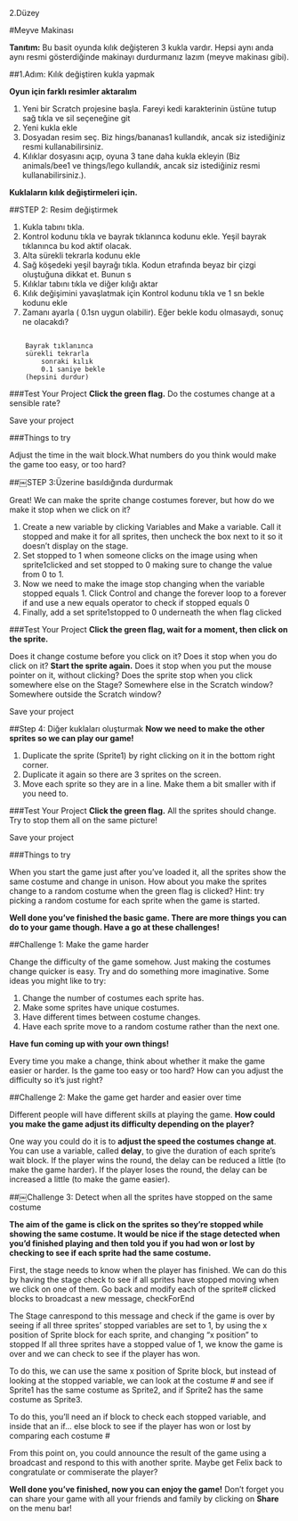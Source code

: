 2.Düzey

#Meyve Makinası

__Tanıtım:__
Bu basit oyunda kılık değişteren 3 kukla vardır. Hepsi aynı anda aynı resmi gösterdiğinde makinayı durdurmanız lazım (meyve makinası gibi).

##1.Adım: Kılık değiştiren kukla yapmak

__Oyun için farklı resimler aktaralım__

1. Yeni bir Scratch projesine başla. Fareyi kedi karakterinin üstüne tutup sağ tıkla ve sil seçeneğine git
2. Yeni kukla ekle
3. Dosyadan resim seç. Biz hings/bananas1 kullandık, ancak siz istediğiniz resmi kullanabilirsiniz.
4. Kılıklar dosyasını açıp, oyuna 3 tane daha kukla ekleyin
(Biz animals/bee1 ve things/lego kullandık, ancak siz istediğiniz resmi kullanabilirsiniz.).

__Kuklaların kılık değiştirmeleri için.__

##STEP 2: Resim değiştirmek

1. Kukla tabını tıkla.
2. Kontrol kodunu tıkla ve bayrak tıklanınca kodunu ekle. Yeşil bayrak tıklanınca bu kod aktif olacak.
3. Alta sürekli tekrarla kodunu ekle
4. Sağ köşedeki yeşil bayrağı tıkla. Kodun etrafında beyaz bir çizgi oluştuğuna dikkat et. Bunun s
5. Kılıklar tabını tıkla ve diğer kılığı aktar
6. Kılık değişimini yavaşlatmak için Kontrol kodunu tıkla ve 1 sn bekle kodunu ekle
7. Zamanı ayarla ( 0.1sn uygun olabilir). Eğer bekle kodu olmasaydı, sonuç ne olacakdı?
```scratch

	Bayrak tıklanınca
	sürekli tekrarla	
		sonraki kılık
		0.1 saniye bekle
	(hepsini durdur)
```

###Test Your Project
__Click the green flag.__ 
Do the costumes change at a sensible rate?

Save your project

###Things to try

Adjust the time in the wait block.What numbers do you think would make the game too easy, or too hard?

##￼STEP 3:Üzerine basıldığında durdurmak

Great! We can make the sprite change costumes forever, but how do we make it stop when we click on it?

1. Create a new variable by clicking Variables and Make a variable. Call it stopped and make it for all sprites, then uncheck the box next to it so it doesn’t display on the stage.
2. Set stopped to 1 when someone clicks on the image using
when sprite1clicked and set stopped to 0 making sure to change the value from 0 to 1.
3. Now we need to make the image stop changing when the variable stopped equals 1. Click Control and change the forever loop to a forever if and use a new equals operator to check if stopped equals 0
4. Finally, add a set sprite1stopped to 0 underneath the when flag clicked

###Test Your Project
__Click the green flag, wait for a moment, then click on the sprite.__ 

Does it change costume before you click on it? 
Does it stop when you do click on it?
__Start the sprite again.__ Does it stop when you put the mouse pointer on it, without clicking? Does the sprite stop when you click somewhere else on the Stage? Somewhere else in the Scratch window? Somewhere outside the Scratch window?

Save your project

##Step 4: Diğer kuklaları oluşturmak
__Now we need to make the other sprites so we can play our game!__

1. Duplicate the sprite (Sprite1) by right clicking on it in the bottom right corner.
2. Duplicate it again so there are 3 sprites on the screen.
3. Move each sprite so they are in a line. Make them a bit smaller with if you need to.

###Test Your Project
__Click the green flag.__ All the sprites should change. Try to stop them all on the same picture!

Save your project

###Things to try

When you start the game just after you’ve loaded it, all the sprites show the same costume and change in unison. How about you make the sprites change to a random costume when the green flag is clicked?
Hint: try picking a random costume for each sprite when the game is started.

__Well done you’ve finished the basic game. There are more things you can do to your game though. Have a go at these challenges!__


##Challenge 1: Make the game harder

Change the difficulty of the game somehow. Just making the costumes change quicker is easy. Try and do something more imaginative. Some ideas you might like to try:

1. Change the number of costumes each sprite has.
2. Make some sprites have unique costumes.
3. Have different times between costume changes.
4. Have each sprite move to a random costume rather than the next one. 

__Have fun coming up with your own things!__

Every time you make a change, think about whether it make the game easier or harder. Is the game too easy or too hard? How can you adjust the difficulty so it’s just right?


##Challenge 2: Make the game get harder and easier over time

Different people will have different skills at playing the game. __How could you make the game adjust its difficulty depending on the player?__

One way you could do it is to __adjust the speed the costumes change at__. You can use a variable, called __delay__, to give the duration of each sprite’s wait block. If the player wins the round, the delay can be reduced a little (to make the game harder). If the player loses the round, the delay can be increased a little (to make the game easier).

##￼Challenge 3: Detect when all the sprites have stopped on the same costume

__The aim of the game is click on the sprites so they’re stopped while showing the same costume. It would be nice if the stage detected when you’d finished playing and then told you if you had won or lost by checking to see if each sprite had the same costume.__

First, the stage needs to know when the player has finished. We can do this by having the stage check to see if all sprites have stopped moving when we click on one of them. Go back and modify each of the sprite# clicked blocks to broadcast a new message, checkForEnd

The Stage canrespond to this message and check if the game is over by seeing if all three sprites’ stopped variables are set to 1, by using the x position of Sprite block for each sprite, and changing “x position” to stopped If all three sprites have a stopped value of 1, we know the game is over and we can check to see if the player has won.

To do this, we can use the same x position of Sprite block, but instead of looking at the stopped variable, we can look at the costume # and see if Sprite1 has the same costume as Sprite2, and if Sprite2 has the same costume as Sprite3.

To do this, you’ll need an if block to check each stopped variable, and inside that an if... else block to see if the player has won or lost by comparing each
costume #

From this point on, you could announce the result of the game using a broadcast and respond to this with another sprite. Maybe get Felix back to congratulate or commiserate the player?


__Well done you’ve finished, now you can enjoy the game!__
Don’t forget you can share your game with all your friends and family by clicking on __Share__ on the menu bar!
